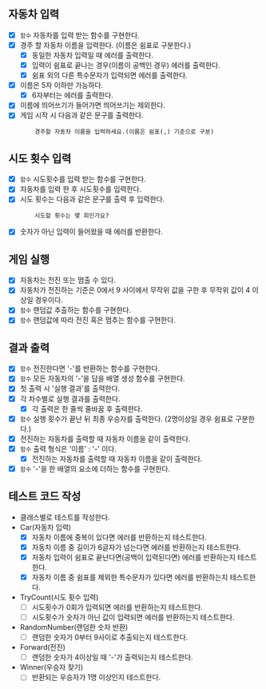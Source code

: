 ## 자동차 입력

- [x] `함수` 자동차를 입력 받는 함수를 구현한다.
- [x] 경주 할 자동차 이름을 입력한다. (이름은 쉼표로 구분한다.)
  - [x] 동일한 자동차 입력일 때 에러를 출력한다.
  - [x] 입력이 쉼표로 끝나는 경우(이름이 공백인 경우) 에러를 출력한다.
  - [x] 쉼표 외의 다른 특수문자가 입력되면 에러를 출력한다.
- [x] 이름은 5자 이하만 가능하다.
  - [x] 6자부터는 에러를 출력한다.
- [x] 이름에 띄어쓰기가 들어가면 띄어쓰기는 제외한다.
- [x] 게임 시작 시 다음과 같은 문구를 출력한다.
  ```
      경주할 자동차 이름을 입력하세요.(이름은 쉼표(,) 기준으로 구분)
  ```

## 시도 횟수 입력

- [x] `함수` 시도횟수를 입력 받는 함수를 구현한다.
- [x] 자동차를 입력 한 후 시도횟수를 입력한다.
- [x] 시도 횟수는 다음과 같은 문구를 출력 후 입력한다.
  ```
      시도할 횟수는 몇 회인가요?
  ```
- [x] 숫자가 아닌 입력이 들어왔을 때 에러를 반환한다.

## 게임 실행

- [x] 자동차는 전진 또는 멈출 수 있다.
- [x] 자동차가 전진하는 기준은 0에서 9 사이에서 무작위 값을 구한 후 무작위 값이 4 이상일 경우이다.
- [x] `함수` 랜덤값 추출하는 함수를 구현한다.
- [x] `함수` 랜덤값에 따라 전진 혹은 멈추는 함수를 구현한다.

## 결과 출력

- [x] `함수` 전진한다면 '-'를 반환하는 함수를 구현한다.
- [x] `함수` 모든 자동차의 '-'을 담을 배열 생성 함수를 구현한다.
- [x] 첫 출력 시 '실행 결과'를 출력한다.
- [x] 각 차수별로 실행 결과를 출력한다.
  - [x] 각 출력은 한 줄씩 줄바꿈 후 출력한다.
- [x] `함수` 실행 횟수가 끝난 뒤 최종 우승자를 출력한다. (2명이상일 경우 쉼표로 구분한다.)
- [x] 전진하는 자동차를 출력할 때 자동차 이름을 같이 출력한다.
- [x] `함수` 출력 형식은 '이름' : '-' 이다.
  - [x] 전진하는 자동차를 출력할 때 자동차 이름을 같이 출력한다.
- [x] `함수` '-'을 한 배열의 요소에 더하는 함수를 구현한다.

## 테스트 코드 작성

- 클래스별로 테스트를 작성한다.
- Car(자동차 입력)
  - [x] 자동차 이름에 중복이 있다면 에러를 반환하는지 테스트한다.
  - [x] 자동차 이름 중 길이가 6글자가 넘는다면 에러를 반환하는지 테스트한다.
  - [x] 자동차 입력이 쉼표로 끝난다면(공백이 입력된다면) 에러를 반환하는지 테스트한다.
  - [x] 자동차 이름 중 쉼표를 제외한 특수문자가 있다면 에러를 반환하는지 테스트한다.
- TryCount(시도 횟수 입력)
  - [ ] 시도횟수가 0회가 입력되면 에러를 반환하는지 테스트한다.
  - [ ] 시도횟수가 숫자가 아닌 값이 입력되면 에러를 반환하는지 테스트한다.
- RandomNumber(랜덤한 숫자 반환)
  - [ ] 랜덤한 숫자가 0부터 9사이로 추출되는지 테스트한다.
- Forward(전진)
  - [ ] 랜덤한 숫자가 4이상일 때 '-'가 출력되는지 테스트한다.
- Winner(우승자 찾기)
  - [ ] 반환되는 우승자가 1명 이상인지 테스트한다.
